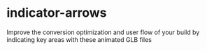 # indicator-arrows
Improve the conversion optimization and user flow of your build by indicating key areas with these animated GLB files
